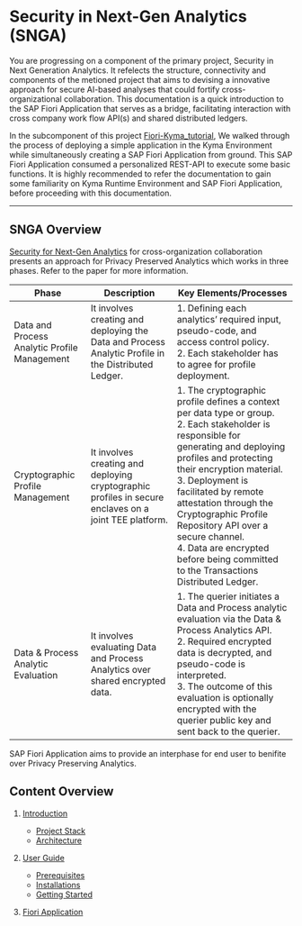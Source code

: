 # Security in Next-Gen Analytics (SNGA)
You are progressing on a component of the primary project, Security in Next Generation Analytics. It refelects the structure, connectivity and components of the metioned project that aims to devising a innovative approach for secure AI-based analyses that could fortify cross-organizational collaboration. This documentation is a quick introduction to the SAP Fiori Application that serves
as a bridge, facilitating interaction with cross company work flow API(s) and shared distributed ledgers.  

In the subcomponent of this project [Fiori-Kyma_tutorial](https://github.wdf.sap.corp/I586254/Documentations-SNGA/tree/main/Fiori-Kyma_tutorial), We walked through the process of deploying a simple application in the Kyma Environment while simultaneously creating a SAP Fiori Application from ground. This SAP Fiori Application consumed a personalized REST-API to execute some basic functions. It is highly recommended to refer the documentation to gain some familiarity on Kyma Runtime Environment and SAP Fiori Application, before proceeding with this documentation.

<!-- ---
The highlights of this documentation includes:

-  Front-End: SAP Fiori Application that provide an interactive plateform interface to comsume the APIs, facilitate some required funtionalities and perform analytics.

-  Back-End: Cross Company Work Flow APIs and distributed ledgers consumed by the Fiori application, that showcased the viability of enhancing transparency and traceability in industrial use case, while safeguarding data privacy. -->

---

## SNGA Overview
[Security for Next-Gen Analytics]() for cross-organization collaboration presents an approach for Privacy Preserved Analytics which works in three phases. Refer to the paper for more information.

| Phase                                       | Description                                                          | Key Elements/Processes   |
| ---                                         | ---                                                                  | ---                       |
| Data and Process Analytic Profile Management | It involves creating and deploying the Data and Process Analytic Profile in the Distributed Ledger. | 1. Defining each analytics’ required input, pseudo-code, and access control policy.<br>2. Each stakeholder has to agree for profile deployment. |
| Cryptographic Profile Management            | It involves creating and deploying cryptographic profiles in secure enclaves on a joint TEE platform.| 1. The cryptographic profile defines a context per data type or group.<br>2. Each stakeholder is responsible for generating and deploying profiles and protecting their encryption material.<br>3. Deployment is facilitated by remote attestation through the Cryptographic Profile Repository API over a secure channel.<br>4. Data are encrypted before being committed to the Transactions Distributed Ledger.|
| Data & Process Analytic Evaluation          | It involves evaluating Data and Process Analytics over shared encrypted data.| 1. The querier initiates a Data and Process analytic evaluation via the Data & Process Analytics API. <br>2. Required encrypted data is decrypted, and pseudo-code is interpreted.<br>3. The outcome of this evaluation is optionally encrypted with the querier public key and sent back to the querier. |

SAP Fiori Application aims to provide an interphase for end user to benifite over Privacy Preserving Analytics.

## Content Overview

1. [Introduction](introduction.md)
    - [Project Stack](introduction.md#project-stack)
    - [Architecture](introduction.md#architecture)
2. [User Guide](userGuide.md)
    - [Prerequisites](userGuide.md#prerequisites)
    - [Installations](userGuide.md#installations)
    - [Getting Started](userGuide.md#getting-started)	

    <!-- - Use Cases:
        - [REST-API](rest_api/useCaseAPI.md)
        - [Fiori-APP](fiori_app/useCaseApp.md) 
    [REST API](kymaDeployment.md#rest-api) -->

3. [Fiori Application](fiori_app/fioriApp.md)

   